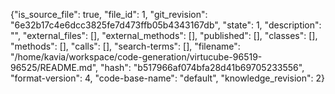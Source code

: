 {"is_source_file": true, "file_id": 1, "git_revision": "6e32b17c4e6dcc3825fe7d473ffb05b4343167db", "state": 1, "description": "", "external_files": [], "external_methods": [], "published": [], "classes": [], "methods": [], "calls": [], "search-terms": [], "filename": "/home/kavia/workspace/code-generation/virtucube-96519-96525/README.md", "hash": "b517966af074bfa28d41b69705233556", "format-version": 4, "code-base-name": "default", "knowledge_revision": 2}
